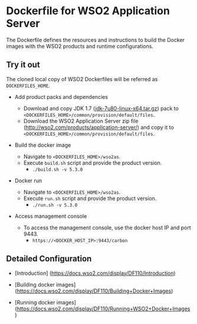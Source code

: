 # Dockerfile for WSO2 Application Server #
The Dockerfile defines the resources and instructions to build the Docker images with the WSO2 products and runtime configurations.

## Try it out

The cloned local copy of WSO2 Dockerfiles will be referred as `DOCKERFILES_HOME`.

* Add product packs and dependencies
    - Download and copy JDK 1.7 ([jdk-7u80-linux-x64.tar.gz](http://www.oracle.com/technetwork/java/javase/downloads/jdk7-downloads-1880260.html)) pack to `<DOCKERFILES_HOME>/common/provision/default/files`.
    - Download the WSO2 Application Server zip file (http://wso2.com/products/application-server/) and copy it to `<DOCKERFILES_HOME>/common/provision/default/files`.

* Build the docker image
    - Navigate to `<DOCKERFILES_HOME>/wso2as`.
    - Execute `build.sh` script and provide the product version.
        + `./build.sh -v 5.3.0`

* Docker run
    - Navigate to `<DOCKERFILES_HOME>/wso2as`.
    - Execute `run.sh` script and provide the product version.
        + `./run.sh -v 5.3.0`

* Access management console
    -  To access the management console, use the docker host IP and port 9443.
        + `https://<DOCKER_HOST_IP>:9443/carbon`

## Detailed Configuration

* [Introduction] (https://docs.wso2.com/display/DF110/Introduction)

* [Building docker images] (https://docs.wso2.com/display/DF110/Building+Docker+Images)

* [Running docker images] (https://docs.wso2.com/display/DF110/Running+WSO2+Docker+Images)